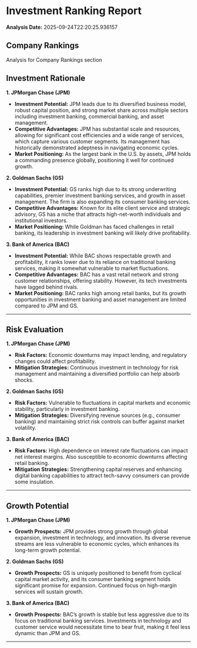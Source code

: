 # Investment Ranking Report

**Analysis Date:** 2025-09-24T22:20:25.936157

## Company Rankings
Analysis for Company Rankings section

## Investment Rationale
**1. JPMorgan Chase (JPM)**  
- **Investment Potential:** JPM leads due to its diversified business model, robust capital position, and strong market share across multiple sectors including investment banking, commercial banking, and asset management.  
- **Competitive Advantages:** JPM has substantial scale and resources, allowing for significant cost efficiencies and a wide range of services, which capture various customer segments. Its management has historically demonstrated adeptness in navigating economic cycles.
- **Market Positioning:** As the largest bank in the U.S. by assets, JPM holds a commanding presence globally, positioning it well for continued growth.

**2. Goldman Sachs (GS)**  
- **Investment Potential:** GS ranks high due to its strong underwriting capabilities, premier investment banking services, and growth in asset management. The firm is also expanding its consumer banking services.
- **Competitive Advantages:** Known for its elite client service and strategic advisory, GS has a niche that attracts high-net-worth individuals and institutional investors.
- **Market Positioning:** While Goldman has faced challenges in retail banking, its leadership in investment banking will likely drive profitability.

**3. Bank of America (BAC)**  
- **Investment Potential:** While BAC shows respectable growth and profitability, it ranks lower due to its reliance on traditional banking services, making it somewhat vulnerable to market fluctuations.
- **Competitive Advantages:** BAC has a vast retail network and strong customer relationships, offering stability. However, its tech investments have lagged behind rivals.
- **Market Positioning:** BAC ranks high among retail banks, but its growth opportunities in investment banking and asset management are limited compared to JPM and GS.

---

## Risk Evaluation
**1. JPMorgan Chase (JPM)**  
- **Risk Factors:** Economic downturns may impact lending, and regulatory changes could affect profitability.
- **Mitigation Strategies:** Continuous investment in technology for risk management and maintaining a diversified portfolio can help absorb shocks.

**2. Goldman Sachs (GS)**  
- **Risk Factors:** Vulnerable to fluctuations in capital markets and economic stability, particularly in investment banking.
- **Mitigation Strategies:** Diversifying revenue sources (e.g., consumer banking) and maintaining strict risk controls can buffer against market volatility.

**3. Bank of America (BAC)**  
- **Risk Factors:** High dependence on interest rate fluctuations can impact net interest margins. Also susceptible to economic downturns affecting retail banking.
- **Mitigation Strategies:** Strengthening capital reserves and enhancing digital banking capabilities to attract tech-savvy consumers can provide some insulation.

---

## Growth Potential
**1. JPMorgan Chase (JPM)**  
- **Growth Prospects:** JPM provides strong growth through global expansion, investment in technology, and innovation. Its diverse revenue streams are less vulnerable to economic cycles, which enhances its long-term growth potential.

**2. Goldman Sachs (GS)**  
- **Growth Prospects:** GS is uniquely positioned to benefit from cyclical capital market activity, and its consumer banking segment holds significant promise for expansion. Continued focus on high-margin services will sustain growth.

**3. Bank of America (BAC)**  
- **Growth Prospects:** BAC’s growth is stable but less aggressive due to its focus on traditional banking services. Investments in technology and customer service would necessitate time to bear fruit, making it feel less dynamic than JPM and GS.

---